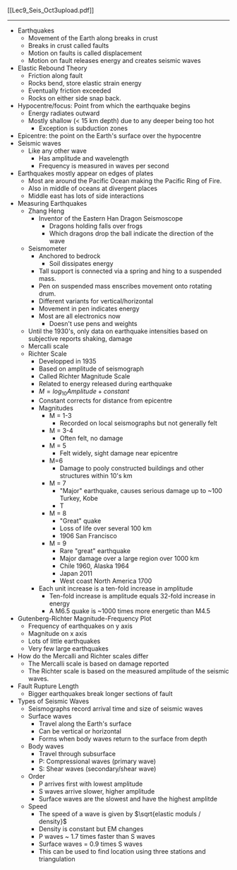 [[Lec9_Seis_Oct3upload.pdf]]

---

- Earthquakes
	- Movement of the Earth along breaks in crust
	- Breaks in crust called faults
	- Motion on faults is called displacement
	- Motion on fault releases energy and creates seismic waves
- Elastic Rebound Theory
	- Friction along fault
	- Rocks bend, store elastic strain energy
	- Eventually friction exceeded
	- Rocks on either side snap back.
- Hypocentre/focus: Point from which the earthquake begins
	- Energy radiates outward
	- Mostly shallow (< 15 km depth) due to any deeper being too hot
		- Exception is subduction zones
- Epicentre: the point on the Earth's surface over the hypocentre
- Seismic waves
	- Like any other wave
		- Has amplitude and wavelength
		- Frequency is measured in waves per second
- Earthquakes mostly appear on edges of plates
	- Most are around the Pacific Ocean making the Pacific Ring of Fire.
	- Also in middle of oceans at divergent places
	- Middle east has lots of side interactions
- Measuring Earthquakes
	- Zhang Heng
		- Inventor of the Eastern Han Dragon Seismoscope
			- Dragons holding falls over frogs
			- Which dragons drop the ball indicate the direction of the wave
	- Seismometer
		- Anchored to bedrock
			- Soil dissipates energy
		- Tall support is connected via a spring and hing to a suspended mass.
		- Pen on suspended mass enscribes movement onto rotating drum.
		- Different variants for vertical/horizontal
		- Movement in pen indicates energy
		- Most are all electronics now
			- Doesn't use pens and weights
	- Until the 1930's, only data on earthquake intensities based on subjective reports shaking, damage
	- Mercalli scale
	- Richter Scale
		- Developped in 1935
		- Based on amplitude of seismograph
		- Called Richter Magnitude Scale
		- Related to energy released during earthquake
		- $M = log_{10}Amplitude + constant$
		- Constant corrects for distance from epicentre
		- Magnitudes
			- M = 1-3
				- Recorded on local seismographs but not generally felt
			- M = 3-4
				- Often felt, no damage
			- M = 5
				- Felt widely, sight damage near epicentre
			- M=6
				- Damage to pooly constructed buildings and other structures within 10's km
			- M = 7
				- "Major" earthquake, causes serious damage up to ~100 Turkey, Kobe
				- T
			- M = 8
				- "Great" quake
				- Loss of life over several 100 km
				- 1906 San Francisco
			- M = 9
				- Rare "great" earthquake
				- Major damage over a large region over 1000 km
				- Chile 1960, Alaska 1964
				- Japan 2011
				- West coast North America 1700
		- Each unit increase is a ten-fold increase in amplitude
			- Ten-fold increase is amplitude equals 32-fold increase in energy
			- A M6.5 quake is ~1000 times more energetic than M4.5
- Gutenberg-Richter Magnitude-Frequency Plot
	- Frequency of earthquakes on y axis
	- Magnitude on x axis
	- Lots of little earthquakes
	- Very few large earthquakes
- How do the Mercalli and Richter scales differ
	- The Mercalli scale is based on damage reported
	- The Richter scale is based on the measured amplitude of the seismic waves.
- Fault Rupture Length
	- Bigger earthquakes break longer sections of fault
- Types of Seismic Waves
	- Seismographs record arrival time and size of seismic waves
	- Surface waves
		- Travel along the Earth's surface
		- Can be vertical or horizontal
		- Forms when body waves return to the surface from depth
	- Body waves
		- Travel through subsurface
		- P: Compressional waves (primary wave)
		- S: Shear waves (secondary/shear wave)
	- Order
		- P arrives first with lowest amplitude
		- S waves arrive slower, higher amplitude
		- Surface waves are the slowest and have the highest amplitde
	- Speed
		- The speed of a wave is given by $\sqrt{elastic moduls / density}$
		- Density is constant but EM changes
		- P waves ~ 1.7 times faster than S waves
		- Surface waves = 0.9 times S waves
		- This can be used to find location using three stations and triangulation